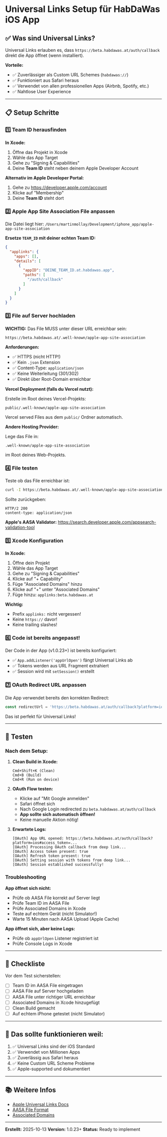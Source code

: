 # Universal Links Setup für HabDaWas iOS App

## ✅ Was sind Universal Links?

Universal Links erlauben es, dass `https://beta.habdawas.at/auth/callback` direkt die App öffnet (wenn installiert).

**Vorteile:**
- ✅ Zuverlässiger als Custom URL Schemes (`habdawas://`)
- ✅ Funktioniert aus Safari heraus
- ✅ Verwendet von allen professionellen Apps (Airbnb, Spotify, etc.)
- ✅ Nahtlose User Experience

---

## 📋 Setup Schritte

### 1️⃣ Team ID herausfinden

**In Xcode:**
1. Öffne das Projekt in Xcode
2. Wähle das App Target
3. Gehe zu "Signing & Capabilities"
4. Deine **Team ID** steht neben deinem Apple Developer Account

**Alternativ im Apple Developer Portal:**
1. Gehe zu https://developer.apple.com/account
2. Klicke auf "Membership"
3. Deine **Team ID** steht dort

### 2️⃣ Apple App Site Association File anpassen

Die Datei liegt hier: `/Users/martinmollay/Development/iphone_app/apple-app-site-association`

**Ersetze `TEAM_ID` mit deiner echten Team ID:**

```json
{
  "applinks": {
    "apps": [],
    "details": [
      {
        "appID": "DEINE_TEAM_ID.at.habdawas.app",
        "paths": [
          "/auth/callback"
        ]
      }
    ]
  }
}
```

### 3️⃣ File auf Server hochladen

**WICHTIG:** Das File MUSS unter dieser URL erreichbar sein:

```
https://beta.habdawas.at/.well-known/apple-app-site-association
```

**Anforderungen:**
- ✅ HTTPS (nicht HTTP!)
- ✅ Kein `.json` Extension
- ✅ Content-Type: `application/json`
- ✅ Keine Weiterleitung (301/302)
- ✅ Direkt über Root-Domain erreichbar

**Vercel Deployment (falls du Vercel nutzt):**

Erstelle im Root deines Vercel-Projekts:
```
public/.well-known/apple-app-site-association
```

Vercel served Files aus dem `public/` Ordner automatisch.

**Andere Hosting Provider:**

Lege das File in:
```
.well-known/apple-app-site-association
```

im Root deines Web-Projekts.

### 4️⃣ File testen

Teste ob das File erreichbar ist:

```bash
curl -I https://beta.habdawas.at/.well-known/apple-app-site-association
```

Sollte zurückgeben:
```
HTTP/2 200
content-type: application/json
```

**Apple's AASA Validator:**
https://search.developer.apple.com/appsearch-validation-tool

### 5️⃣ Xcode Konfiguration

**In Xcode:**

1. Öffne dein Projekt
2. Wähle das App Target
3. Gehe zu "Signing & Capabilities"
4. Klicke auf "+ Capability"
5. Füge "Associated Domains" hinzu
6. Klicke auf "+" unter "Associated Domains"
7. Füge hinzu: `applinks:beta.habdawas.at`

**Wichtig:**
- Prefix `applinks:` nicht vergessen!
- Keine `https://` davor!
- Keine trailing slashes!

### 6️⃣ Code ist bereits angepasst!

Der Code in der App (v1.0.23+) ist bereits konfiguriert:

- ✅ `App.addListener('appUrlOpen')` fängt Universal Links ab
- ✅ Tokens werden aus URL Fragment extrahiert
- ✅ Session wird mit `setSession()` erstellt

### 7️⃣ OAuth Redirect URL anpassen

Die App verwendet bereits den korrekten Redirect:
```typescript
const redirectUrl = 'https://beta.habdawas.at/auth/callback?platform=ios';
```

Das ist perfekt für Universal Links!

---

## 🧪 Testen

### Nach dem Setup:

1. **Clean Build in Xcode:**
   ```
   Cmd+Shift+K (Clean)
   Cmd+B (Build)
   Cmd+R (Run on device)
   ```

2. **OAuth Flow testen:**
   - Klicke auf "Mit Google anmelden"
   - Safari öffnet sich
   - Nach Google Login redirected zu `beta.habdawas.at/auth/callback`
   - **App sollte sich automatisch öffnen!**
   - Keine manuelle Aktion nötig!

3. **Erwartete Logs:**
   ```
   [OAuth] App URL opened: https://beta.habdawas.at/auth/callback?platform=ios#access_token=...
   [OAuth] Processing OAuth callback from deep link...
   [OAuth] Access token present: true
   [OAuth] Refresh token present: true
   [OAuth] Setting session with tokens from deep link...
   [OAuth] Session established successfully!
   ```

### Troubleshooting

**App öffnet sich nicht:**
- Prüfe ob AASA File korrekt auf Server liegt
- Prüfe Team ID im AASA File
- Prüfe Associated Domains in Xcode
- Teste auf echtem Gerät (nicht Simulator!)
- Warte 15 Minuten nach AASA Upload (Apple Cache)

**App öffnet sich, aber keine Logs:**
- Prüfe ob `appUrlOpen` Listener registriert ist
- Prüfe Console Logs in Xcode

---

## 📝 Checkliste

Vor dem Test sicherstellen:

- [ ] Team ID im AASA File eingetragen
- [ ] AASA File auf Server hochgeladen
- [ ] AASA File unter richtiger URL erreichbar
- [ ] Associated Domains in Xcode hinzugefügt
- [ ] Clean Build gemacht
- [ ] Auf echtem iPhone getestet (nicht Simulator)

---

## 🎯 Das sollte funktionieren weil:

1. ✅ Universal Links sind der iOS Standard
2. ✅ Verwendet von Millionen Apps
3. ✅ Zuverlässig aus Safari heraus
4. ✅ Keine Custom URL Scheme Probleme
5. ✅ Apple-supported und dokumentiert

---

## 📚 Weitere Infos

- [Apple Universal Links Docs](https://developer.apple.com/documentation/xcode/allowing-apps-and-websites-to-link-to-your-content)
- [AASA File Format](https://developer.apple.com/documentation/bundleresources/applinks)
- [Associated Domains](https://developer.apple.com/documentation/xcode/supporting-associated-domains)

---

**Erstellt:** 2025-10-13
**Version:** 1.0.23+
**Status:** Ready to implement
